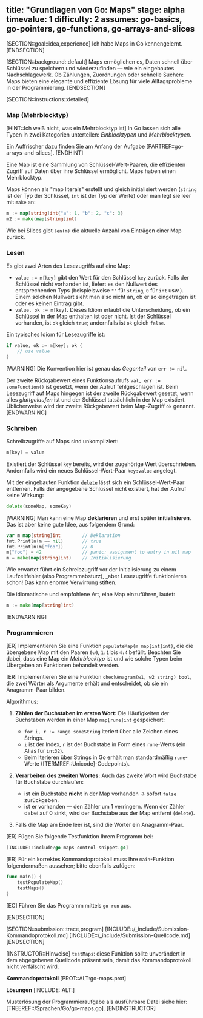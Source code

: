 title: "Grundlagen von Go: Maps"
stage: alpha
timevalue: 1
difficulty: 2
assumes: go-basics, go-pointers, go-functions, go-arrays-and-slices
---

[SECTION::goal::idea,experience]
Ich habe Maps in Go kennengelernt.
[ENDSECTION]

[SECTION::background::default]
Maps ermöglichen es, Daten schnell über Schlüssel zu speichern und wiederzufinden — 
wie ein eingebautes Nachschlagewerk. 
Ob Zählungen, Zuordnungen oder schnelle Suchen: Maps bieten eine elegante und effiziente 
Lösung für viele Alltagsprobleme in der Programmierung.
[ENDSECTION]

[SECTION::instructions::detailed]

### Map (Mehrblocktyp)

[HINT::Ich weiß nicht, was ein Mehrblocktyp ist]
In Go lassen sich alle Typen in zwei Kategorien unterteilen: _Einblocktypen_ und _Mehrblocktypen_.

Ein Auffrischer dazu finden Sie am Anfang der Aufgabe [PARTREF::go-arrays-and-slices].
[ENDHINT]

Eine Map ist eine Sammlung von Schlüssel-Wert-Paaren, die effizienten Zugriff auf Daten über ihre
Schlüssel ermöglicht. 
Maps haben einen Mehrblocktyp.

Maps können als "map literals" erstellt und gleich initialisiert werden 
(`string` ist der Typ der Schlüssel, `int` ist der Typ der Werte)
oder man legt sie leer mit `make` an:
```go 
m := map[string]int{"a": 1, "b": 2, "c": 3}
m2 := make(map[string]int)
```

Wie bei Slices gibt `len(m)` die aktuelle Anzahl von Einträgen einer Map zurück.


### Lesen

Es gibt zwei Arten des Lesezugriffs auf eine Map:

- `value := m[key]` gibt den Wert für den Schlüssel `key` zurück. 
  Falls der Schlüssel nicht vorhanden ist, liefert es den Nullwert des entsprechenden Typs 
  (beispielsweise `""` für `string`, `0` für `int` usw.).
  Einem solchen Nullwert sieht man also nicht an, ob er so eingetragen ist oder es keinen Eintrag gibt.
- `value, ok := m[key]`. 
  Dieses Idiom erlaubt die Unterscheidung, ob ein Schlüssel in der Map enthalten ist oder nicht.
  Ist der Schlüssel vorhanden, ist `ok` gleich `true`; andernfalls ist `ok` gleich `false`.

Ein typisches Idiom für Lesezugriffe ist:
```go
if value, ok := m[key]; ok {
    // use value
}
```

[WARNING]
Die Konvention hier ist genau das _Gegenteil_ von `err != nil`.

Der zweite Rückgabewert eines Funktionsaufrufs `val, err := someFunction()`
ist gesetzt, wenn der Aufruf fehlgeschlagen ist.
Beim Lesezugriff auf Maps hingegen ist der zweite Rückgabewert gesetzt, wenn alles
_glattgelaufen_ ist und der Schlüssel tatsächlich in der Map existiert.
Üblicherweise wird der zweite Rückgabewert beim Map-Zugriff `ok` genannt.
[ENDWARNING]


### Schreiben

Schreibzugriffe auf Maps sind unkompliziert:

```go
m[key] = value
```

Existiert der Schlüssel `key` bereits, wird der zugehörige Wert überschrieben.
Andernfalls wird ein neues Schlüssel-Wert-Paar `key:value` angelegt.

Mit der eingebauten Funktion 
[`delete`](https://pkg.go.dev/builtin#delete)
lässt sich ein Schlüssel-Wert-Paar entfernen.
Falls der angegebene Schlüssel nicht existiert, hat der Aufruf keine Wirkung:

```go
delete(someMap, someKey)
```

[WARNING]
Man kann eine Map **deklarieren** und erst später **initialisieren**.
Das ist aber keine gute Idee, aus folgendem Grund:
```go
var m map[string]int        // Deklaration
fmt.Println(m == nil)       // true
fmt.Println(m["foo"])       // 0
m["foo"] = 42               // panic: assignment to entry in nil map
m = make(map[string]int)    // Initialisierung
```
Wie erwartet führt ein Schreibzugriff vor der Initialisierung zu einem Laufzeitfehler 
(also Programmabsturz), _aber Lesezugriffe funktionieren schon!
Das kann enorme Verwirrung stiften.

Die idiomatische und empfohlene Art, eine Map einzuführen, lautet:

```go
m := make(map[string]int)
```
[ENDWARNING]


### Programmieren

[ER] Implementieren Sie eine Funktion `populateMap(m map[int]int)`, die die übergebene Map
mit den Paaren `0:0`, `1:1` bis `4:4` befüllt.
Beachten Sie dabei, dass eine Map ein _Mehrblocktyp_ ist und wie solche Typen beim 
Übergeben an Funktionen behandelt werden.

[ER] Implementieren Sie eine Funktion `checkAnagram(w1, w2 string) bool`, die zwei Wörter als 
Argumente erhält und entscheidet, ob sie ein Anagramm-Paar bilden.

Algorithmus:

1. **Zählen der Buchstaben im ersten Wort:**
   Die Häufigkeiten der Buchstaben werden in einer Map `map[rune]int` gespeichert:
    - `for i, r := range someString` iteriert über alle Zeichen eines Strings.
    - `i` ist der Index, `r` ist der Buchstabe in Form eines `rune`-Werts (ein Alias für `int32`).
    - Beim Iterieren über Strings in Go erhält man standardmäßig `rune`-Werte 
      ([TERMREF::Unicode]-Codepoints).

2. **Verarbeiten des zweiten Wortes:** 
   Auch das zweite Wort wird Buchstabe für Buchstabe durchlaufen:
    - ist ein Buchstabe **nicht** in der Map vorhanden -> sofort `false` zurückgeben.
    - ist er vorhanden — den Zähler um 1 verringern.
      Wenn der Zähler dabei auf 0 sinkt, wird der Buchstabe aus der Map entfernt (`delete`).

3. Falls die Map am Ende leer ist, sind die Wörter ein Anagramm-Paar.

[ER] Fügen Sie folgende Testfunktion Ihrem Programm bei:

```go
[INCLUDE::include/go-maps-control-snippet.go]
```

[ER] Für ein korrektes Kommandoprotokoll muss Ihre `main`-Funktion folgendermaßen aussehen;
bitte ebenfalls zufügen:

```go
func main() {
    testPopulateMap()
    testMaps()
}
```

[EC] Führen Sie das Programm mittels `go run` aus.

<!-- time estimate: 30 min -->
[ENDSECTION]

[SECTION::submission::trace,program]
[INCLUDE::/_include/Submission-Kommandoprotokoll.md]
[INCLUDE::/_include/Submission-Quellcode.md]
[ENDSECTION]

[INSTRUCTOR::Hinweise]
`testMaps`:
diese Funktion sollte unverändert in dem abgegebenen Quellcode präsent sein,
damit das Kommandoprotokoll nicht verfälscht wird.

**Kommandoprotokoll**
[PROT::ALT:go-maps.prot]

**Lösungen**
[INCLUDE::ALT:]

Musterlösung der Programmieraufgabe als ausführbare Datei siehe hier:
[TREEREF::/Sprachen/Go/go-maps.go].
[ENDINSTRUCTOR]
